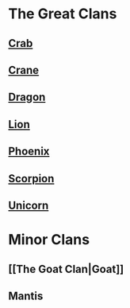 # The Great Clans
## [Crab](https://l5r.fandom.com/wiki/Crab_Clan)

## [Crane](https://l5r.fandom.com/wiki/Crane_Clan)
## [Dragon](https://l5r.fandom.com/wiki/Dragon_Clan)
## [Lion](https://l5r.fandom.com/wiki/Lion_Clan)
## [Phoenix](https://l5r.fandom.com/wiki/Phoenix_Clan)
## [Scorpion](https://l5r.fandom.com/wiki/Scorpion_Clan)
## [Unicorn](https://l5r.fandom.com/wiki/Unicorn_Clan)
# Minor Clans
## [[The Goat Clan|Goat]]

## Mantis
##

